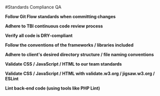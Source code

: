 #Standards Compliance QA


**Follow Git Flow standards when committing changes**

**Adhere to TBI continuous code review process**

**Verify all code is DRY-compliant**

**Follow the conventions of the frameworks / libraries included**

**Adhere to client's desired directory structure / file naming conventions**

**Validate CSS / JavaScript / HTML to our team standards**

**Validate CSS / JavaScript / HTML with validate.w3.org / jigsaw.w3.org / ESLint**

**Lint back-end code (using tools like PHP Lint)**

